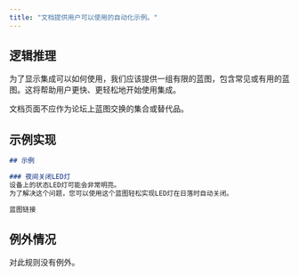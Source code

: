 ```yaml
---
title: "文档提供用户可以使用的自动化示例。"
---
```


## 逻辑推理

为了显示集成可以如何使用，我们应该提供一组有限的蓝图，包含常见或有用的蓝图。这将帮助用户更快、更轻松地开始使用集成。

文档页面不应作为论坛上蓝图交换的集合或替代品。

## 示例实现

```markdown showLineNumbers
## 示例

### 夜间关闭LED灯
设备上的状态LED灯可能会非常明亮。 
为了解决这个问题，您可以使用这个蓝图轻松实现LED灯在日落时自动关闭。

蓝图链接
```

## 例外情况

对此规则没有例外。
